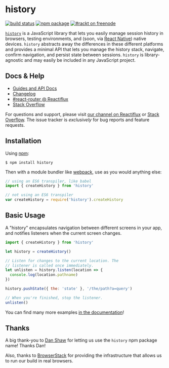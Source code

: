 # history

[![build status](https://img.shields.io/travis/rackt/history/master.svg?style=flat-square)](https://travis-ci.org/rackt/history)
[![npm package](https://img.shields.io/npm/v/history.svg?style=flat-square)](https://www.npmjs.org/package/history)
[![#rackt on freenode](https://img.shields.io/badge/irc-rackt_on_freenode-61DAFB.svg?style=flat-square)](https://webchat.freenode.net/)

[`history`](https://www.npmjs.com/package/history) is a JavaScript library that lets you easily manage session history in browsers, testing environments, and (soon, via [React Native](https://facebook.github.io/react-native/)) native devices. `history` abstracts away the differences in these different platforms and provides a minimal API that lets you manage the history stack, navigate, confirm navigation, and persist state between sessions. `history` is library-agnostic and may easily be included in any JavaScript project.

## Docs & Help

- [Guides and API Docs](/docs#readme)
- [Changelog](/CHANGES.md)
- [#react-router @ Reactiflux](https://discord.gg/0ZcbPKXt5bYaNQ46)
- [Stack Overflow](http://stackoverflow.com/questions/tagged/react-router)

For questions and support, please visit [our channel on Reactiflux](https://discord.gg/0ZcbPKXt5bYaNQ46) or [Stack Overflow](http://stackoverflow.com/questions/tagged/react-router). The issue tracker is *exclusively* for bug reports and feature requests.

## Installation

Using [npm](https://www.npmjs.org/):

    $ npm install history

Then with a module bundler like [webpack](https://webpack.github.io/), use as you would anything else:

```js
// using an ES6 transpiler, like babel
import { createHistory } from 'history'

// not using an ES6 transpiler
var createHistory = require('history').createHistory
```

## Basic Usage

A "history" encapsulates navigation between different screens in your app, and notifies listeners when the current screen changes.

```js
import { createHistory } from 'history'

let history = createHistory()

// Listen for changes to the current location. The
// listener is called once immediately.
let unlisten = history.listen(location => {
  console.log(location.pathname)
})

history.pushState({ the: 'state' }, '/the/path?a=query')

// When you're finished, stop the listener.
unlisten()
```

You can find many more examples [in the documentation](https://github.com/rackt/history/tree/master/docs)!

## Thanks

A big thank-you to [Dan Shaw](https://www.npmjs.com/~dshaw) for letting us use the `history` npm package name! Thanks Dan!

Also, thanks to [BrowserStack](https://www.browserstack.com/) for providing the infrastructure that allows us to run our build in real browsers.
